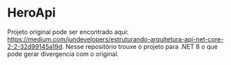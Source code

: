 # HeroApi
Projeto original pode ser encontrado aqui: https://medium.com/jundevelopers/estruturando-arquitetura-api-net-core-2-2-32d99145a19d.
Nesse repositório trouxe o projeto para .NET 8 o que pode gerar divergencia com o original.

